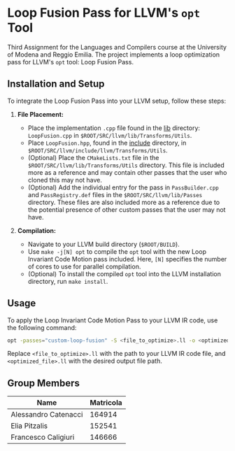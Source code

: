 # Loop Fusion Pass for LLVM's `opt` Tool

Third Assignment for the Languages and Compilers course at the University of Modena and Reggio Emilia. The project implements a loop optimization pass for LLVM's `opt` tool: Loop Fusion Pass.

## Installation and Setup

To integrate the Loop Fusion Pass into your LLVM setup, follow these steps:

1. **File Placement:**
   - Place the implementation `.cpp` file found in the [lib](lib) directory: `LoopFusion.cpp` in `$ROOT/SRC/llvm/lib/Transforms/Utils`.
   - Place `LoopFusion.hpp`, found in the [include](include) directory, in `$ROOT/SRC/llvm/include/llvm/Transforms/Utils`.
   - (Optional) Place the `CMakeLists.txt` file in the `$ROOT/SRC/llvm/lib/Transforms/Utils` directory. This file is included more as a reference and may contain other passes that the user who cloned this may not have.
   - (Optional) Add the individual entry for the pass in `PassBuilder.cpp` and `PassRegistry.def` files in the `$ROOT/SRC/llvm/lib/Passes` directory. These files are also included more as a reference due to the potential presence of other custom passes that the user may not have.

2. **Compilation:**
   - Navigate to your LLVM build directory (`$ROOT/BUILD`).
   - Use `make -j[N] opt` to compile the `opt` tool with the new Loop Invariant Code Motion pass included. Here, `[N]` specifies the number of cores to use for parallel compilation.
   - (Optional) To install the compiled `opt` tool into the LLVM installation directory, run `make install`.

## Usage

To apply the Loop Invariant Code Motion Pass to your LLVM IR code, use the following command:

```bash
opt -passes="custom-loop-fusion" -S <file_to_optimize>.ll -o <optimized_file>.ll
```

Replace `<file_to_optimize>.ll` with the path to your LLVM IR code file, and `<optimized_file>.ll` with the desired output file path.

## Group Members
| Name  | Matricola |
|-------|-----------|
|Alessandro Catenacci | 164914 |
|Elia Pitzalis | 152541 |
|Francesco Caligiuri | 146666 |